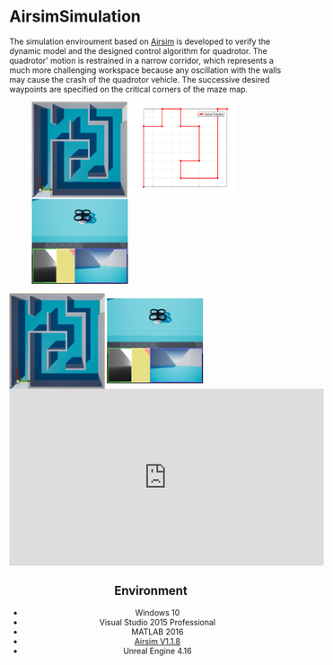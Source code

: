 # AirsimSimulation


The simulation enviroument based on [Airsim](https://github.com/Microsoft/AirSim) 
is developed to verify the dynamic model and the designed control algorithm for quadrotor.
The quadrotor' motion is restrained in a narrow corridor, which represents a much more challenging workspace because any oscillation with the walls may cause the crash of the quadrotor vehicle.
The successive desired waypoints are specified on the critical corners of the maze map.



<figure class="third">
    <img src="./Plugins/UdpMatlabClient/Result/MazeMap.bmp" width = "170" height = "170">
    <img src="./Plugins/UdpMatlabClient/Result/PathMaze.bmp" width = "192" height = "170">
    <img src="./Plugins/UdpMatlabClient/Result/MazeMapQuadrotor.bmp" width = "171" height = "151">
</figure>






<img src="./Plugins/UdpMatlabClient/Result/MazeMap.bmp" width = "170" height = "170" alt="MazeMap" align=center> 
<src="./Plugins/UdpMatlabClient/Result/PathMaze.bmp" width = "192" height = "170" alt="PathMaze" align=center> 
</img>

<img src="./Plugins/UdpMatlabClient/Result/MazeMapQuadrotor.bmp" width = "171" height = "151" alt="MazeMapQuadrotor" align=center />

<iframe width="560" height="315" src="https://www.youtube.com/embed/9PYSBlhq-9o?start=1.2" frameborder="0" allow="autoplay; encrypted-media" allowfullscreen></iframe>

## Environment

* Windows 10
* Visual Studio 2015 Professional
* MATLAB 2016
* [Airsim V1.1.8](https://github.com/Microsoft/AirSim) 
* Unreal Engine 4.16


